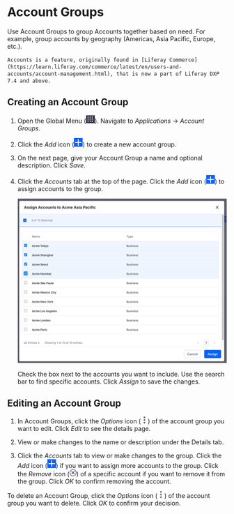 # Account Groups

Use Account Groups to group Accounts together based on need. For example, group accounts by geography (Americas, Asia Pacific, Europe, etc.).

```{note}
Accounts is a feature, originally found in [Liferay Commerce](https://learn.liferay.com/commerce/latest/en/users-and-accounts/account-management.html), that is now a part of Liferay DXP 7.4 and above.
```

## Creating an Account Group

1. Open the Global Menu (![Global Menu](../../images/icon-applications-menu.png)). Navigate to *Applications* &rarr; *Account Groups*.

1. Click the _Add_ icon (![Add icon](../../images/icon-add.png)) to create a new account group.

1. On the next page, give your Account Group a name and optional description. Click *Save*.

1. Click the *Accounts* tab at the top of the page. Click the _Add_ icon (![Add icon](../../images/icon-add.png)) to assign accounts to the group.

   ![Click the add icon and select the accounts to assign to the group.](./account-groups/images/01.png)

   Check the box next to the accounts you want to include. Use the search bar to find specific accounts. Click *Assign* to save the changes. 

## Editing an Account Group

1. In Account Groups, click the _Options_ icon (![Options icon](../../images/icon-actions.png)) of the account group you want to edit. Click *Edit* to see the details page.

1. View or make changes to the name or description under the Details tab.

1. Click the *Accounts* tab to view or make changes to the group. Click the _Add_ icon (![Add icon](../../images/icon-add.png)) if you want to assign more accounts to the group. Click the _Remove_ icon (![Remove icon](../../images/icon-delete.png)) of a specific account if you want to remove it from the group. Click *OK* to confirm removing the account.

To delete an Account Group, click the _Options_ icon (![Options icon](../../images/icon-actions.png)) of the account group you want to delete. Click *OK* to confirm your decision.
